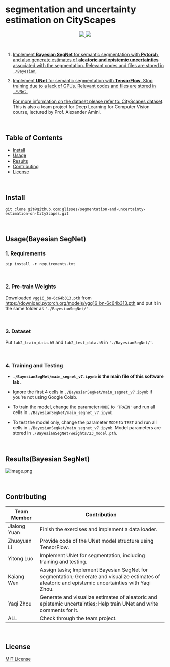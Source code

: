 # segmentation and uncertainty estimation on CityScapes

<div align="center"><p>
    <a href="https://github.com/glisses/segmentation-and-uncertainty-estimation-on-CityScapes/pulse">
      <img src="https://img.shields.io/github/last-commit/glisses/segmentation-and-uncertainty-estimation-on-CityScapes?color=%4dc71f&label=Last%20Commit&logo=github&style=flat-square"/>
    </a>
    <a href="https://github.com/glisses/segmentation-and-uncertainty-estimation-on-CityScapes/blob/main/LICENSE">
      <img src="https://img.shields.io/github/license/glisses/segmentation-and-uncertainty-estimation-on-CityScapes?label=License&logo=GNU&style=flat-square"/>
</p>
</div>
​             

1. Implement **Bayesian SegNet** for semantic segmentation with **Pytorch**, and also generate estimates of **aleatoric and epistemic uncertainties** associated with the segmentation. Relevant codes and files are stored in `./Bayesian`,	

2. Implement **UNet** for semantic segmentation with **TensorFlow**. Stop  training due to a lack of GPUs. Relevant codes and files are stored in `./UNet`.		

   For more information on the dataset please refer to: [CityScapes dataset](https://www.cityscapes-dataset.com/). 
   This is also a team project for Deep Learning for Computer Vision course, lectured by Prof. Alexander Amini.

​                         

## Table of Contents

- [Install](#install)
- [Usage](#usage)
- [Results](#Results)
- [Contributing](#contributing)
- [License](#license)

​                         

## Install

```
git clone git@github.com:glisses/segmentation-and-uncertainty-estimation-on-CityScapes.git
```

​                   

## Usage(Bayesian SegNet)

### 1. Requirements

``` shell 
pip install -r requirements.txt   
```

​                     

### 2. Pre-train Weights

Downloaded `vgg16_bn-6c64b313.pth` from https://download.pytorch.org/models/vgg16_bn-6c64b313.pth and put it in the same folder as `'./BayesianSegNet/'`.

​                

### 3. Dataset

Put `lab2_train_data.h5`  and `lab2_test_data.h5`  in `'./BayesianSegNet/'`.

​                   

### 4. Training and Testing

- **`./BayesianSegNet/main_segnet_v7.ipynb` is the main file of this software lab.**

- Ignore the  first 4 cells in `./BayesianSegNet/main_segnet_v7.ipynb` if you're not using Google Colab.

- To train the model, change the parameter `MODE` to `'TRAIN'` and run all cells in `./BayesianSegNet/main_segnet_v7.ipynb`.
- To test the model only, change the parameter `MODE` to `TEST` and run all cells in `./BayesianSegNet/main_segnet_v7.ipynb`. Model parameters are stored in `./BayesianSegNet/weights/23_model.pth`.

​                   

## Results(Bayesian SegNet)

![image.png](https://s2.loli.net/2022/02/16/GEJz4xvSHy2aRwO.png)

​                   

## Contributing

| Team Member  | Contribution                                                 |
| ------------ | ------------------------------------------------------------ |
| Jialong Yuan | Finish the exercises and implement a data loader.            |
| Zhuoyuan Li  | Provide code of the UNet model structure using  TensorFlow.  |
| Yitong Luo   | Implement UNet for segmentation, including training and testing. |
| Kaiang Wen   | Assign tasks; Implement Bayesian SegNet for segmentation; Generate and visualize estimates of aleatoric and epistemic uncertainties with Yaqi Zhou. |
| Yaqi Zhou    | Generate and visualize estimates of aleatoric and epistemic uncertainties; Help train UNet and write comments for it. |
| ALL          | Check through the team project.                              |

​                 

## License

[MIT License](../LICENSE)
